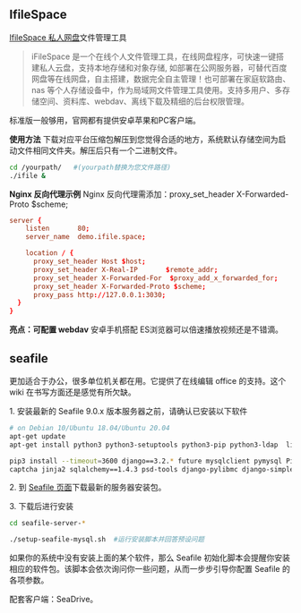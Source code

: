 ## IfileSpace

[IfileSpace 私人网盘](https://ifile.space/)文件管理工具

> iFileSpace 是一个在线个人文件管理工具，在线网盘程序，可快速一键搭建私人云盘，支持本地存储和对象存储, 如部署在公网服务器，可替代百度网盘等在线网盘，自主搭建，数据完全自主管理！也可部署在家庭软路由、nas 等个人存储设备中，作为局域网文件管理工具使用。支持多用户、多存储空间、资料库、webdav、离线下载及精细的后台权限管理。

标准版一般够用，官网都有提供安卓苹果和PC客户端。

**使用方法**
下载对应平台压缩包解压到您觉得合适的地方，系统默认存储空间为启动文件相同文件夹。解压后只有一个二进制文件。

```sh
cd /yourpath/   #(yourpath替换为您文件路径)
./ifile &
```

**Nginx 反向代理示例**
Nginx 反向代理需添加：proxy_set_header X-Forwarded-Proto $scheme;

```conf
server {
    listen       80;
    server_name  demo.ifile.space;

    location / {
      proxy_set_header Host $host;
      proxy_set_header X-Real-IP       $remote_addr;
      proxy_set_header X-Forwarded-For  $proxy_add_x_forwarded_for;
      proxy_set_header X-Forwarded-Proto $scheme;
      proxy_pass http://127.0.0.1:3030;
  }
}
```

**亮点：可配置 webdav**
安卓手机搭配 ES浏览器可以倍速播放视频还是不错滴。

## seafile

更加适合于办公，很多单位机关都在用。它提供了在线编辑 office 的支持。这个 wiki 在书写方面还是感觉有所欠缺。

1\. 安装最新的 Seafile 9.0.x 版本服务器之前，请确认已安装以下软件

```sh
# on Debian 10/Ubuntu 18.04/Ubuntu 20.04
apt-get update
apt-get install python3 python3-setuptools python3-pip python3-ldap  libmysqlclient-dev  -y

pip3 install --timeout=3600 django==3.2.* future mysqlclient pymysql Pillow pylibmc \
captcha jinja2 sqlalchemy==1.4.3 psd-tools django-pylibmc django-simple-captcha pycryptodome==3.12.0
```

2\. 到 [Seafile 页面](http://www.seafile.com/download)下载最新的服务器安装包。

3\. 下载后进行安装

```sh
cd seafile-server-*

./setup-seafile-mysql.sh  #运行安装脚本并回答预设问题
```

如果你的系统中没有安装上面的某个软件，那么 Seafile 初始化脚本会提醒你安装相应的软件包。该脚本会依次询问你一些问题，从而一步步引导你配置 Seafile 的各项参数。

配套客户端：SeaDrive。
